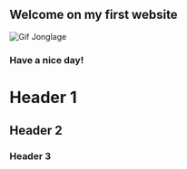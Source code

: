 ## Welcome on my first website

![Gif Jonglage](https://funtastique.fr/wp-content/uploads/2012/12/un-jongleur-fou.gif)

### Have a nice day!

# Header 1

## Header 2

### Header 3
